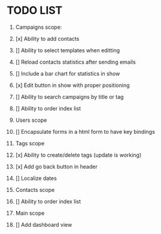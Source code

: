 # TODO LIST

1. Campaigns scope:
  1. [x] Ability to add contacts
  2. [] Ability to select templates when editting
  3. [] Reload contacts statistics after sending emails
  4. [] Include a bar chart for statistics in show
  5. [x] Edit button in show with proper positioning
  6. [] Ability to search campaigns by title or tag
  7. [] Ability to order index list

2. Users scope
  1. [] Encapsulate forms in a html form to have key bindings

3. Tags scope
  1. [x] Ability to create/delete tags (update is working)
  2. [x] Add go back button in header
  3. [] Localize dates

4. Contacts scope
  1. [] Ability to order index list

5. Main scope
  1. [] Add dashboard view